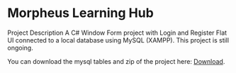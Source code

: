 # Morpheus Learning Hub

Project Description
A C# Window Form project with Login and Register Flat UI connected to a local database using MySQL (XAMPP). This project is still ongoing.

You can download the mysql tables and zip of the project here:
[Download]([https://www.example.com](https://drive.google.com/drive/folders/1NKbE1nTZvkuCsJnlPmUH8Kp7eqCd661K?usp=sharing)https://drive.google.com/drive/folders/1NKbE1nTZvkuCsJnlPmUH8Kp7eqCd661K?usp=sharing).
